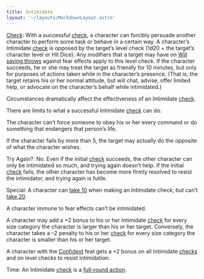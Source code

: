 ```yaml
---
title: Intimidate
layout: '~/layouts/MarkdownLayout.astro'
---
```

[Check](/modern.d20.srd/skills/skill.basics): With a successful
[check](/modern.d20.srd/skills/skill.basics), a character can
forcibly persuade another character to perform some task or behave in a
certain way. A character’s Intimidate
[check](/modern.d20.srd/skills/skill.basics) is opposed by the
target’s level check (1d20 + the target’s character level or Hit Dice). Any
modifiers that a target may have on [Will saving throws](/modern.d20.srd/basics/saving.throws) against fear effects apply to
this level check. If the character succeeds, he or she may treat the target as
friendly for 10 minutes, but only for purposes of actions taken while in the
character’s presence. (That is, the target retains his or her normal attitude,
but will chat, advise, offer limited help, or advocate on the character’s
behalf while intimidated.)

Circumstances dramatically affect the effectiveness of an Intimidate
[check](/modern.d20.srd/skills/skill.basics).

There are limits to what a successful Intimidate
[check](/modern.d20.srd/skills/skill.basics) can do.

The character can’t force someone to obey his or her every command or do
something that endangers that person’s life.

If the character fails by more than 5, the target may actually do the opposite
of what the character wishes.

Try Again?: No. Even if the initial
[check](/modern.d20.srd/skills/skill.basics) succeeds, the other
character can only be intimidated so much, and trying again doesn’t help. If
the initial [check](/modern.d20.srd/skills/skill.basics) fails, the
other character has become more firmly resolved to resist the intimidator, and
trying again is futile.

Special: A character can [take 10](/modern.d20.srd/skills/skill.basics) when making an Intimidate
check, but can’t [take 20](/modern.d20.srd/skills/skill.basics).

A character immune to fear effects can’t be intimidated.

A character may add a +2 bonus to his or her Intimidate
[check](/modern.d20.srd/skills/skill.basics) for every size category
the character is larger than his or her target. Conversely, the character
takes a –2 penalty to his or her
[check](/modern.d20.srd/skills/skill.basics) for every size category
the character is smaller than his or her target.

A character with the [Confident](/modern.d20.srd/feats/confident) feat gets a
+2 bonus on all Intimidate
[checks](/modern.d20.srd/skills/skill.basics) and on level checks to
resist intimidation.

Time: An Intimidate [check](/modern.d20.srd/skills/skill.basics) is
a [full-round action](/modern.d20.srd/combat/full.round.actions).

